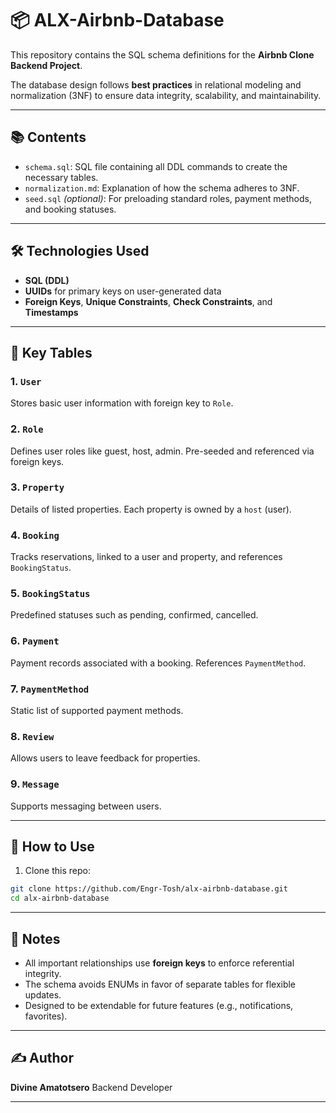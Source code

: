 # 📦 ALX-Airbnb-Database

This repository contains the SQL schema definitions for the **Airbnb Clone Backend Project**.

The database design follows **best practices** in relational modeling and normalization (3NF) to ensure data integrity, scalability, and maintainability.

---

## 📚 Contents

* `schema.sql`: SQL file containing all DDL commands to create the necessary tables.
* `normalization.md`: Explanation of how the schema adheres to 3NF.
* `seed.sql` *(optional)*: For preloading standard roles, payment methods, and booking statuses.

---

## 🛠️ Technologies Used

* **SQL (DDL)**
* **UUIDs** for primary keys on user-generated data
* **Foreign Keys**, **Unique Constraints**, **Check Constraints**, and **Timestamps**

---

## 🧱 Key Tables

### 1. `User`

Stores basic user information with foreign key to `Role`.

### 2. `Role`

Defines user roles like guest, host, admin. Pre-seeded and referenced via foreign keys.

### 3. `Property`

Details of listed properties. Each property is owned by a `host` (user).

### 4. `Booking`

Tracks reservations, linked to a user and property, and references `BookingStatus`.

### 5. `BookingStatus`

Predefined statuses such as pending, confirmed, cancelled.

### 6. `Payment`

Payment records associated with a booking. References `PaymentMethod`.

### 7. `PaymentMethod`

Static list of supported payment methods.

### 8. `Review`

Allows users to leave feedback for properties.

### 9. `Message`

Supports messaging between users.

---

## 🧪 How to Use

1. Clone this repo:

```bash
git clone https://github.com/Engr-Tosh/alx-airbnb-database.git
cd alx-airbnb-database
```

---

## 📌 Notes

* All important relationships use **foreign keys** to enforce referential integrity.
* The schema avoids ENUMs in favor of separate tables for flexible updates.
* Designed to be extendable for future features (e.g., notifications, favorites).

---

## ✍️ Author

**Divine Amatotsero**
Backend Developer

---
